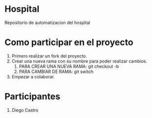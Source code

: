 # Hospital
Repositorio de automatizacion del hospital


# Como participar en el proyecto

1. Primero realizar un fork del proyecto.
2. Crear una nueva rama con su nombre para poder realizar cambios.
    1. PARA CREAR UNA NUEVA RAMA: git checkout -b <nombreUsuario>
    2. PARA CAMBIAR DE RAMA: git switch <nombreRama>
3. Empezar a colaborar.

# Participantes

1. Diego Castro
